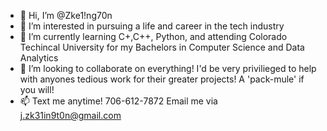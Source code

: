 - 👋 Hi, I’m @Zke1!ng70n
- 👀 I’m interested in pursuing a life and career in the tech industry
- 🌱 I’m currently learning C+,C++, Python, and attending Colorado Techincal University for my Bachelors in Computer Science and Data Analytics
- 💞️ I’m looking to collaborate on everything! I'd be very privilieged to help with anyones tedious work for their greater projects! A 'pack-mule' if you will!
- 📫 Text me anytime! 706-612-7872 Email me via j.zk31in9t0n@gmail.com

<!---
Zkel1ng70n/Zkel1ng70n is a ✨ special ✨ repository because its `README.md` (this file) appears on your GitHub profile.
You can click the Preview link to take a look at your changes.
--->
